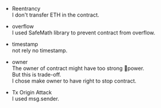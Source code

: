 - Reentrancy  
I don't transfer ETH in the contract.

- overflow  
I used SafeMath library to prevent contract from overflow.

- timestamp  
not rely no timestamp.

- owner  
The owner of contract might have too strong power.  
But this is trade-off.  
I chose make owner to have right to stop contract.

- Tx Origin Attack  
I used msg.sender.
